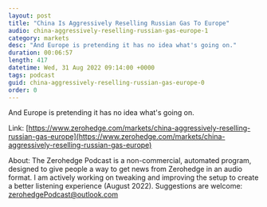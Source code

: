 ```yaml
---
layout: post
title: "China Is Aggressively Reselling Russian Gas To Europe"
audio: china-aggressively-reselling-russian-gas-europe-1
category: markets
desc: "And Europe is pretending it has no idea what's going on."
duration: 00:06:57
length: 417
datetime: Wed, 31 Aug 2022 09:14:00 +0000
tags: podcast
guid: china-aggressively-reselling-russian-gas-europe-0
order: 0
---
```

And Europe is pretending it has no idea what's going on.

Link: [https://www.zerohedge.com/markets/china-aggressively-reselling-russian-gas-europe](https://www.zerohedge.com/markets/china-aggressively-reselling-russian-gas-europe)

About: The Zerohedge Podcast is a non-commercial, automated program, designed to give people a way to get news from Zerohedge in an audio format.  I am actively working on tweaking and improving the setup to create a better listening experience (August 2022).  Suggestions are welcome: [zerohedgePodcast@outlook.com](mailto:zerohedgePodcast@outlook.com)